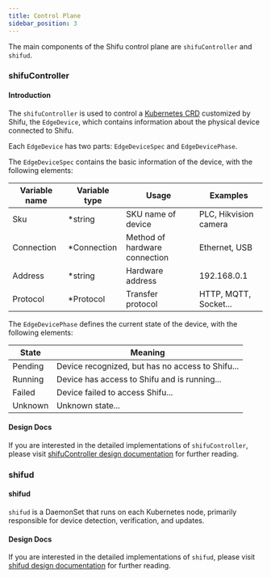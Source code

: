 ```yaml
---
title: Control Plane
sidebar_position: 3
---
```


The main components of the Shifu control plane are `shifuController` and `shifud`.

### shifuController

#### Introduction

The `shifuController` is used to control a [Kubernetes CRD](https://kubernetes.io/docs/tasks/extend-kubernetes/custom-resources/custom-resource-definitions/) customized by Shifu, the `EdgeDevice`, which contains information about the physical device connected to Shifu.

Each `EdgeDevice` has two parts: `EdgeDeviceSpec` and `EdgeDevicePhase`.

The `EdgeDeviceSpec` contains the basic information of the device, with the following elements:

| Variable name | Variable type | Usage | Examples |
|--|--|--|--|
| Sku        | \*string     | SKU name of device            | PLC, Hikvision camera |
| Connection | \*Connection | Method of hardware connection | Ethernet, USB |
| Address    | \*string     | Hardware address              | 192.168.0.1 |
| Protocol   | \*Protocol   | Transfer protocol             | HTTP, MQTT, Socket...|

The `EdgeDevicePhase` defines the current state of the device, with the following elements:

| State | Meaning |
|--|--|
| Pending | Device recognized, but has no access to Shifu... |
| Running | Device has access to Shifu and is running... |
| Failed  | Device failed to access Shifu... |
| Unknown | Unknown state... |

#### Design Docs 

If you are interested in the detailed implementations of `shifuController`, please visit [shifuController design documentation](https://github.com/Edgenesis/shifu/blob/main/docs/design/design-shifuController.md) for further reading.

### shifud

#### shifud

`shifud` is a DaemonSet that runs on each Kubernetes node, primarily responsible for device detection, verification, and updates.

#### Design Docs

If you are interested in the detailed implementations of `shifud`, please visit [shifud design documentation](https://github.com/Edgenesis/shifu/blob/main/docs/design/design-shifud.md) for further reading.
